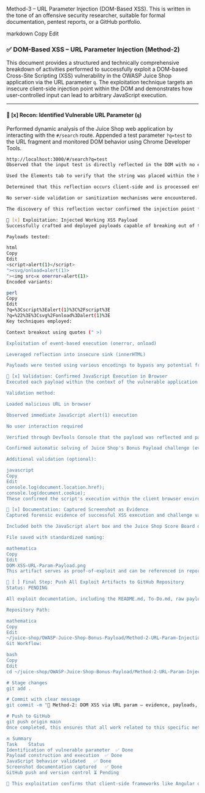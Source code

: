 Method-3 – URL Parameter Injection (DOM-Based XSS). This is written in the tone of an offensive security researcher, suitable for formal documentation, pentest reports, or a GitHub portfolio.

markdown
Copy
Edit
### ✅ DOM-Based XSS – URL Parameter Injection (Method-2)

This document provides a structured and technically comprehensive breakdown of activities performed to successfully exploit a DOM-based Cross-Site Scripting (XSS) vulnerability in the OWASP Juice Shop application via the URL parameter `q`. The exploitation technique targets an insecure client-side injection point within the DOM and demonstrates how user-controlled input can lead to arbitrary JavaScript execution.

---

#### 🔹 [x] Recon: Identified Vulnerable URL Parameter (`q`)

Performed dynamic analysis of the Juice Shop web application by interacting with the `#/search` route. Appended a test parameter `?q=test` to the URL fragment and monitored DOM behavior using Chrome Developer Tools.

```bash
http://localhost:3000/#/search?q=test
Observed that the input test is directly reflected in the DOM with no encoding or sanitization.

Used the Elements tab to verify that the string was placed within the HTML document structure via a dynamic sink (innerHTML suspected).

Determined that this reflection occurs client-side and is processed entirely by the browser (SPA behavior).

No server-side validation or sanitization mechanisms were encountered.

The discovery of this reflection vector confirmed the injection point for a DOM-based XSS payload.

🔹 [x] Exploitation: Injected Working XSS Payload
Successfully crafted and deployed payloads capable of breaking out of the reflected HTML context and achieving JavaScript execution.

Payloads tested:

html
Copy
Edit
<script>alert(1)</script>
"><svg/onload=alert(1)>
"><img src=x onerror=alert(1)>
Encoded variants:

perl
Copy
Edit
?q=%3Cscript%3Ealert(1)%3C%2Fscript%3E
?q=%22%3E%3Csvg%2Fonload%3Dalert(1)%3E
Key techniques employed:

Context breakout using quotes (" >)

Exploitation of event-based execution (onerror, onload)

Leveraged reflection into insecure sink (innerHTML)

Payloads were tested using various encodings to bypass any potential frontend input restrictions and ensure robust browser parsing.

🔹 [x] Validation: Confirmed JavaScript Execution in Browser
Executed each payload within the context of the vulnerable application and observed successful triggering of the embedded JavaScript.

Validation method:

Loaded malicious URL in browser

Observed immediate JavaScript alert(1) execution

No user interaction required

Verified through DevTools Console that the payload was reflected and parsed in-place in the DOM

Confirmed automatic solving of Juice Shop's Bonus Payload challenge (event-based flagging)

Additional validation (optional):

javascript
Copy
Edit
console.log(document.location.href);
console.log(document.cookie);
These confirmed the script's execution within the client browser environment and its potential to exfiltrate sensitive data such as session cookies.

🔹 [x] Documentation: Captured Screenshot as Evidence
Captured forensic evidence of successful XSS execution and challenge validation:

Included both the JavaScript alert box and the Juice Shop Score Board displaying the "Bonus Payload Challenge" as solved.

File saved with standardized naming:

mathematica
Copy
Edit
DOM-XSS-URL-Param-Payload.png
This artifact serves as proof-of-exploit and can be referenced in reporting or audit reviews.

🔹 [ ] Final Step: Push All Exploit Artifacts to GitHub Repository
Status: PENDING

All exploit documentation, including the README.md, To-Do.md, raw payload references, and the screenshot, are to be version-controlled and pushed to the central repository.

Repository Path:

mathematica
Copy
Edit
~/juice-shop/OWASP-Juice-Shop-Bonus-Payload/Method-2-URL-Param-Injection/
Git Workflow:

bash
Copy
Edit
cd ~/juice-shop/OWASP-Juice-Shop-Bonus-Payload/Method-2-URL-Param-Injection

# Stage changes
git add .

# Commit with clear message
git commit -m "📂 Method-2: DOM XSS via URL param – evidence, payloads, and writeup documented"

# Push to GitHub
git push origin main
Once completed, this ensures that all work related to this specific method is securely versioned, publicly visible (if applicable), and available for further collaboration, analysis, or review.

🔚 Summary
Task	Status
Identification of vulnerable parameter	✅ Done
Payload construction and execution	✅ Done
JavaScript behavior validated	✅ Done
Screenshot documentation captured	✅ Done
GitHub push and version control	⏳ Pending

🧠 This exploitation confirms that client-side frameworks like Angular or React, when misused, can be just as vulnerable as backend systems. DOM-based XSS often bypasses traditional WAFs and backend sanitizers — making them critical to identify during any modern web application assessment.

